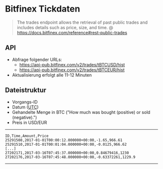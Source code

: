 # Bitfinex Tickdaten

> The trades endpoint allows the retrieval of past public trades and includes
> details such as price, size, and time.
>@ https://docs.bitfinex.com/reference#rest-public-trades


## API

- Abfrage folgender URLs:
    - https://api-pub.bitfinex.com/v2/trades/tBTCUSD/hist
    - https://api-pub.bitfinex.com/v2/trades/tBTCEUR/hist
- Aktualisierung erfolgt alle 11-12 Minuten

## Dateistruktur
- Vorgangs-ID
- Datum ([UTC](https://de.wikipedia.org/wiki/Koordinierte_Weltzeit))
- Gehandelte Menge in BTC ("How much was bought (positive) or sold (negative).")
- Preis in USD/EUR

---
    ID,Time,Amount,Price
    25291508,2017-01-01T00:00:12.000000+00:00,-1.65,966.61
    25291510,2017-01-01T00:01:04.000000+00:00,-0.0125,966.62
    [...]
    27202171,2017-03-16T07:45:37.000000+00:00,0.84679416,1230
    27202176,2017-03-16T07:45:48.000000+00:00,-0.63372261,1229.9
---
